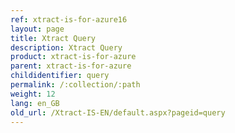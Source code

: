 ```yaml
---
ref: xtract-is-for-azure16
layout: page
title: Xtract Query
description: Xtract Query
product: xtract-is-for-azure
parent: xtract-is-for-azure
childidentifier: query
permalink: /:collection/:path
weight: 12
lang: en_GB
old_url: /Xtract-IS-EN/default.aspx?pageid=query
---
```

